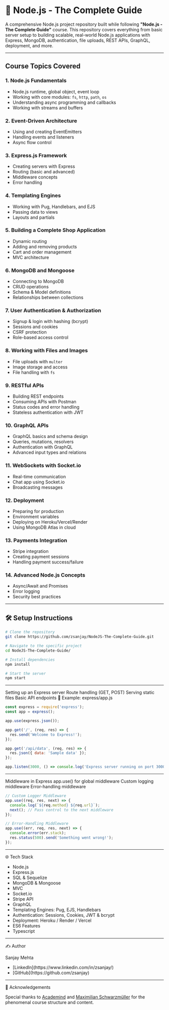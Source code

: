 
# 🚀 Node.js - The Complete Guide

A comprehensive Node.js project repository built while following **"Node.js - The Complete Guide"** course. This repository covers everything from basic server setup to building scalable, real-world Node.js applications with Express, MongoDB, authentication, file uploads, REST APIs, GraphQL, deployment, and more.

---

##  Course Topics Covered

### 1. Node.js Fundamentals
- Node.js runtime, global object, event loop
- Working with core modules: `fs`, `http`, `path`, `os`
- Understanding async programming and callbacks
- Working with streams and buffers

### 2. Event-Driven Architecture
- Using and creating EventEmitters
- Handling events and listeners
- Async flow control

### 3. Express.js Framework
- Creating servers with Express
- Routing (basic and advanced)
- Middleware concepts
- Error handling

### 4. Templating Engines
- Working with Pug, Handlebars, and EJS
- Passing data to views
- Layouts and partials

### 5. Building a Complete Shop Application
- Dynamic routing
- Adding and removing products
- Cart and order management
- MVC architecture

### 6. MongoDB and Mongoose
- Connecting to MongoDB
- CRUD operations
- Schema & Model definitions
- Relationships between collections

### 7. User Authentication & Authorization
- Signup & login with hashing (bcrypt)
- Sessions and cookies
- CSRF protection
- Role-based access control

### 8. Working with Files and Images
- File uploads with `multer`
- Image storage and access
- File handling with `fs`

### 9. RESTful APIs
- Building REST endpoints
- Consuming APIs with Postman
- Status codes and error handling
- Stateless authentication with JWT

### 10. GraphQL APIs
- GraphQL basics and schema design
- Queries, mutations, resolvers
- Authentication with GraphQL
- Advanced input types and relations

### 11. WebSockets with Socket.io
- Real-time communication
- Chat app using Socket.io
- Broadcasting messages

### 12. Deployment
- Preparing for production
- Environment variables
- Deploying on Heroku/Vercel/Render
- Using MongoDB Atlas in cloud

### 13. Payments Integration
- Stripe integration
- Creating payment sessions
- Handling payment success/failure

### 14. Advanced Node.js Concepts
- Async/Await and Promises
- Error logging
- Security best practices

---

## 🛠️ Setup Instructions

```bash
# Clone the repository
git clone https://github.com/zsanjay/NodeJS-The-Complete-Guide.git

# Navigate to the specific project
cd NodeJS-The-Complete-Guide/

# Install dependencies
npm install

# Start the server
npm start
```

---

Setting up an Express server
Route handling (GET, POST)
Serving static files
Basic API endpoints
📄 Example: express/app.js

```js
const express = require('express');
const app = express();

app.use(express.json());

app.get('/', (req, res) => {
  res.send('Welcome to Express!');
});

app.get('/api/data', (req, res) => {
  res.json({ data: 'Sample data' });
});

app.listen(3000, () => console.log('Express server running on port 3000'));
```
---

Middleware in Express
app.use() for global middleware
Custom logging middleware
Error-handling middleware


```js
// Custom Logger Middleware
app.use((req, res, next) => {
  console.log(`${req.method} ${req.url}`);
  next(); // Pass control to the next middleware
});

// Error-Handling Middleware
app.use((err, req, res, next) => {
  console.error(err.stack);
  res.status(500).send('Something went wrong!');
});
```

---

🌐 Tech Stack

<ul>
  <li>Node.js</li>
  <li>Express.js</li>
  <li>SQL & Sequelize</li>
  <li>MongoDB & Mongoose</li>
  <li>MVC</li>
  <li>Socket.io</li>
  <li>Stripe API</li>
  <li>GraphQL</li>
  <li>Templating Engines: Pug, EJS, Handlebars</li>
  <li>Authentication: Sessions, Cookies, JWT & bcrypt</li>
  <li>Deployment: Heroku / Render / Vercel</li>
  <li>ES6 Features</li>
  <li>Typescript</li>
</ul>

---

✍️ Author

Sanjay Mehta

<ul>
  <li>[LinkedIn](https://www.linkedin.com/in/zsanjay/)</li>
  <li>[GitHub](https://github.com/zsanjay)</li>
</ul>

---

🙌 Acknowledgements

Special thanks to [Academind](https://academind.com/) and [Maximilian Schwarzmüller](https://www.udemy.com/course/nodejs-the-complete-guide/) for the phenomenal course structure and content.

